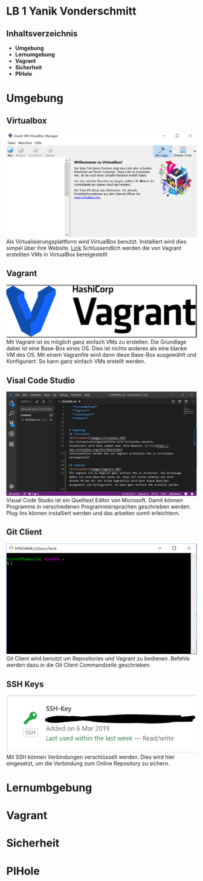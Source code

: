 # LB 1 Yanik Vonderschmitt

## Inhaltsverzeichnis

- **Umgebung**
- **Lernumgebung**
- **Vagrant**
- **Sicherheit**
- **PIHole**


# Umgebung
## Virtualbox
![VirtualBox](images/virtualbox.PNG)
Als Virtualisierungsplattform wird VirtualBox benutzt.
Installiert wird dies simpel über ihre Website. [Link](https://www.virtualbox.org/wiki/Downloads)
Schlussendlich werden die von Vagrant erstellten VMs in VirtualBox bereigestellt

## Vagrant
![VirtualBox](images/Vagrant.PNG)
Mit Vagrant ist es möglich ganz einfach VMs zu erstellen. Die Grundlage dabei ist eine Base-Box eines OS. Dies ist nichts anderes als eine blanke VM des OS. Mit einem Vagranfile wird dann diese Base-Box ausgewählt und Konfiguriert. So kann ganz einfach VMs erstellt werden.

## Visal Code Studio
![VirtualBox](images/vcs.PNG)
Visual Code Studio ist ein Quelltext Editor von Microsoft. Damit können Programme in verschiedenen Programmiersprachen geschrieben werden. Plug-Ins können installiert werden und das arbeiten somit erleichtern. 

## Git Client
![VirtualBox](images/gitclient.PNG)
Git Client wird benutzt um Repositories und Vagrant zu bedienen. Befehle werden dazu in die Git Client Commandzeile geschrieben.

## SSH Keys
![VirtualBox](images/ssh.PNG)
Mit SSH können Verbindungen verschlüsselt werden. Dies wird hier eingesetzt, um die Verbindung zum Online Repository zu sichern.

# Lernumbgebung

# Vagrant

# Sicherheit

# PIHole

